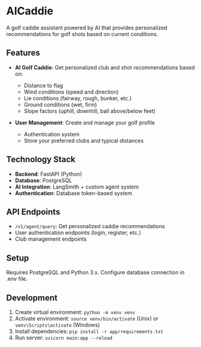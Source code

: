 # AICaddie

A golf caddie assistant powered by AI that provides personalized recommendations for golf shots based on current conditions.

## Features

- **AI Golf Caddie**: Get personalized club and shot recommendations based on:
  - Distance to flag
  - Wind conditions (speed and direction)
  - Lie conditions (fairway, rough, bunker, etc.)
  - Ground conditions (wet, firm)
  - Slope factors (uphill, downhill, ball above/below feet)

- **User Management**: Create and manage your golf profile
  - Authentication system
  - Store your preferred clubs and typical distances

## Technology Stack

- **Backend**: FastAPI (Python)
- **Database**: PostgreSQL
- **AI Integration**: LangSmith + custom agent system
- **Authentication**: Database token-based system

## API Endpoints

- `/v1/agent/query`: Get personalized caddie recommendations
- User authentication endpoints (login, register, etc.)
- Club management endpoints

## Setup

Requires PostgreSQL and Python 3.x. Configure database connection in .env file.

## Development

1. Create virtual environment: `python -m venv venv`
2. Activate environment: `source venv/bin/activate` (Unix) or `venv\Scripts\activate` (Windows)
3. Install dependencies: `pip install -r app/requirements.txt`
4. Run server: `uvicorn main:app --reload`